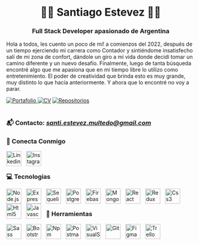 <h1 align="center">🧑‍💻 Santiago Estevez 🧑‍💻</h1>

<h3 align="center">Full Stack Developer apasionado de Argentina</h3>

Hola a todos, les cuento un poco de mí! a comienzos del 2022, después de un tiempo ejerciendo mi carrera como Contador y sintiéndome insatisfecho salí de mi zona de confort, dándole un giro a mi vida donde decidí tomar un camino diferente y un nuevo desafío. Finalmente, luego de tanta búsqueda encontré algo que me apasiona que en mi tiempo libre lo utilizo como entretenimiento. El poder de creatividad que brinda esto es muy grande, muy distinto lo que hacía anteriormente. Y ahora que lo encontré no voy a parar.

 
 <p align="left">
      <a href="https://golden-pothos-2374c5.netlify.app/">
     <img alt="Portafolio" title="Mira mi portafolio" src="https://custom-icon-badges.demolab.com/badge/-Mi%20Portafolio-red?style=for-the-badge&logoColor=white&logo=portafolio%22/%3E"</a>
       <a href="http://linkedin.com/in/santiago-estevez-a04298139">
         <img alt="CV" title="Mira mi CV" src="https://custom-icon-badges.demolab.com/badge/-Mi CV-green?style=for-the-badge&logo=download&logoColor=white"/></a>
        <a href="https://github.com/elbolaestevez">
         <img alt="Repositorios" title="Mira mis repositorios" src="https://custom-icon-badges.demolab.com/badge/-Mis%20Repositorios-yellow?style=for-the-badge&logoColor=white&logo=repo"/></a>
   </p>

#

### 📬 Contacto: <em>santi.estevez.multedo@gmail.com</em>

### 🤗 Conecta Conmigo

<a href="http://linkedin.com/in/santiago-estevez-a04298139" target="_blank" rel="noopener noreferrer">
  <img align="left" alt="Linkedin" width="40px" style="padding-right:10px" src="https://cdn.jsdelivr.net/gh/devicons/devicon/icons/linkedin/linkedin-original.svg" />
</a>
<a href="https://www.instagram.com/santiestevez93/" target="_blank" rel="noopener noreferrer">
  <img align="left" alt="Instagram" width="40px" style="padding-right:10px" src="https://raw.githubusercontent.com/rahuldkjain/github-profile-readme-generator/master/src/images/icons/Social/instagram.svg" />
</a>
<br/><br/>

### 💻 Tecnologias

<img align="left" alt="Node.js" width="40px" style="padding-right:10px" src="https://cdn.jsdelivr.net/gh/devicons/devicon/icons/nodejs/nodejs-original.svg" />
<img align="left" alt="Express" width="40px" style="padding-right:10px" src="https://cdn.jsdelivr.net/gh/devicons/devicon/icons/express/express-original.svg" />
<img align="left" alt="Sequelize" width="40px" style="padding-right:10px" src="https://cdn.jsdelivr.net/gh/devicons/devicon/icons/sequelize/sequelize-original.svg" />
<img align="left" alt="Postgresql" width="40px" style="padding-right:10px" src="https://cdn.jsdelivr.net/gh/devicons/devicon/icons/postgresql/postgresql-original.svg" />
<img align="left" alt="Firebase" width="40px" style="padding-right:10px" src="https://cdn.jsdelivr.net/gh/devicons/devicon/icons/firebase/firebase-plain.svg" />
<img align="left" alt="Mongodb" width="40px" style="padding-right:10px"  src="https://cdn.jsdelivr.net/gh/devicons/devicon/icons/mongodb/mongodb-original.svg" />
<img align="left" alt="React" width="40px" style="padding-right:10px" src="https://cdn.jsdelivr.net/gh/devicons/devicon/icons/react/react-original.svg" />
<img align="left" alt="Redux" width="40px" style="padding-right:10px" src="https://cdn.jsdelivr.net/gh/devicons/devicon/icons/redux/redux-original.svg" />
<img align="left" alt="Css3" width="40px" style="padding-right:10px" src="https://cdn.jsdelivr.net/gh/devicons/devicon/icons/css3/css3-original.svg" />
<img align="left" alt="Html5" width="40px" style="padding-right:10px" src="https://cdn.jsdelivr.net/gh/devicons/devicon/icons/html5/html5-original.svg" />
<img align="left" alt="Javascript" width="40px" style="padding-right:10px" src="https://cdn.jsdelivr.net/gh/devicons/devicon/icons/javascript/javascript-original.svg" />
<br/><br/>

### 🧰 Herramientas

<img align="left" alt="Sass" width="40px" style="padding-right:10px" src="https://cdn.jsdelivr.net/gh/devicons/devicon/icons/sass/sass-original.svg" />
<img align="left" alt="Bootstrap" width="40px" style="padding-right:10px" src="https://cdn.jsdelivr.net/gh/devicons/devicon/icons/bootstrap/bootstrap-original.svg" />
<img align="left" alt="Npm" width="40px" style="padding-right:10px" src="https://cdn.jsdelivr.net/gh/devicons/devicon/icons/npm/npm-original-wordmark.svg" />
<img align="left" alt="Postman" width="40px" style="padding-right:10px" src="https://www.vectorlogo.zone/logos/getpostman/getpostman-icon.svg" />
<img align="left" alt="VisualStudio" width="40px" style="padding-right:10px" src="https://cdn.jsdelivr.net/gh/devicons/devicon/icons/visualstudio/visualstudio-plain.svg" />
<img align="left" alt="Git" width="40px" style="padding-right:10px" src="https://cdn.jsdelivr.net/gh/devicons/devicon/icons/git/git-original.svg" />
<img align="left" alt="Figma" width="40px" style="padding-right:10px" src="https://cdn.jsdelivr.net/gh/devicons/devicon/icons/figma/figma-original.svg" />
<img align="left" alt="Trello" width="40px" style="padding-right:10px" src="https://cdn.jsdelivr.net/gh/devicons/devicon/icons/trello/trello-plain.svg" />
